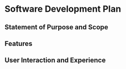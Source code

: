 # Software Development Plan

## **Statement of Purpose and Scope**

## **Features**

## **User Interaction and Experience**

